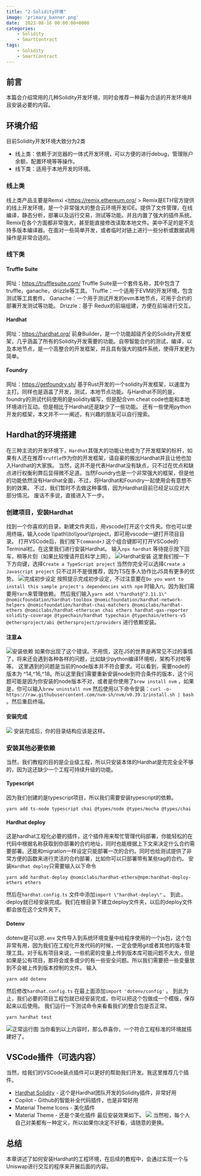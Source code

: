 ```yaml
---
title: "2-Solidity环境"
image: 'primary_banner.png'
date:  2023-08-16 00:00:00+0000
categories:
    - Solidity
    - SmartContract
tags:
    - Solidity
    - SmartContract
---
```

## 前言
本篇会介绍常用的几种Solidity开发环境，同时会推荐一种最为合适的开发环境并且安装必要的内容。
## 环境介绍
目前Solidity开发环境大致分为2类
* 线上类：依赖于浏览器的一体式开发环境，可以方便的进行debug，管理账户余额，配置环境等等操作。
* 线下类：适用于本地开发的环境。
### 线上类
线上类产品主要是Remxi <https://remix.ethereum.org/ >
Remix是ETH官方提供的线上开发环境，是一个非常强大的整合云环境开发IDE。提供了文件管理，在线编译，静态分析，部署以及运行交易，测试等功能。并且内置了强大的插件系统。
Remix在各个方面都非常强大，甚至能直接修改读取本地文件。美中不足的是不支持多版本编译器。在面对一些简单开发，或者临时对链上进行一些分析或数据调用操作是非常合适的。
### 线下类
#### Truffle Suite
网址：<https://trufflesuite.com/>
Truffle Suite是一个套件名称，其中包含了truffle，ganache，drizzle等工具。
Truffle：一个适用于EVM的开发环境，包含测试等工具套件。
Ganache：一个用于测试开发的evm本地节点，可用于合约的部署开发测试等功能。
Drizzle：基于 Redux的前端组建，方便在前端进行交互。
#### Hardhat
网址：<https://hardhat.org/>
前身Builder，是一个功能超级齐全的Solidity开发框架，几乎涵盖了所有的Solidity开发需要的功能。自带智能合约的测试，编译，以及本地节点，是一个高整合的开发框架，并且具有强大的插件系统，使得开发更为简单。
#### Foundry
网址：<https://getfoundry.sh/>
基于Rust开发的一个solidity开发框架，以速度为主打。同样也是涵盖了开发，测试，本地节点功能。与Hardhat不同的是，foundry的测试代码使用的是solidity编写，但是配合vm cheat code也能和本地环境进行互动。但是相比于Hardhat还是缺少了一些功能。
还有一些使用python开发的框架，本文并不一一阐述，有兴趣的朋友可以自行搜索。
## Hardhat的环境搭建
在三种主流的开发环境下，`Hardhat`其强大的功能让他成为了开发框架的标杆，如果有人还在推荐`truffle`作为你的开发框架，请自豪的搬出Hardhat并且让他也加入Hardhat的大家族。
当然，这并不是代表Hardhat没有缺点，只不过在优点和缺点进行权衡利弊后显得微不足道。当然Foundry也是一个非常强大的框架，但是他的功能依然没有Hardhat全面，不过，将Hardhat和Foundry一起使用会有意想不到的效果。
不过，我们暂时不去做这种事情，因为Hardhat目前已经足以应对大部分情况。
废话不多说，直接进入下一步。
### 创建项目，安装Hardhat
找到一个你喜欢的目录，新建文件夹后，用vscode打开这个文件夹。你也可以使用终端，输入code \\\\path\\\\to\\\\your\\\\project，即可用vscode一键打开项目目录。
打开VSCode后，我们按下`Command+J` 这个组合键即可打开VSCode的Terminal栏。在这里我们进行安装Hardhat。
输入`npx hardhat` 等待提示按下回车，稍等片刻（如果比较慢请开启科学上网）。
![Hardhat安装](https://images.mirror-media.xyz/publication-images/BDvwHE1tPZSRGMWxon-LD.png?height=784&width=2020)
这里我们按一下 下方向键，选择`Create a TypeScript project` 当然你完全可以选择`Create a Javascript project` 只不过并不是很推荐，因为TS在多人协作比JS具有更多的优势。
![完成初步设定](https://images.mirror-media.xyz/publication-images/SZFQonj_2FBHm4tTqPhye.png?height=730&width=2184)
按照提示完成初步设定，不过注意要在`Do you want to install this sample project's dependencies with npm` 时输入n。因为我们需要用`Yarn`来管理依赖。
然后我们输入`yarn add \"hardhat@^2.11.1\" @nomicfoundation/hardhat-toolbox @nomicfoundation/hardhat-network-helpers @nomicfoundation/hardhat-chai-matchers @nomiclabs/hardhat-ethers @nomiclabs/hardhat-etherscan chai ethers hardhat-gas-reporter solidity-coverage @typechain/hardhat typechain @typechain/ethers-v5 @ethersproject/abi @ethersproject/providers` 进行依赖安装。
#### 注意⚠️
![安装依赖](https://images.mirror-media.xyz/publication-images/ksB0tBOwTZhNP7BhVaz1Y.png?height=318&width=2362)
如果你出现了这个错误。不用慌，这在JS的世界是再常见不过的事情了，将来还会遇到各种各样的问题，比如缺少python编译环境啦，架构不对啦等等。
这里遇到的问题是当前的node版本并不符合要求。可以看到，需要node的版本为 ^14,^16,^18。所以这里我们需要重新安装node到符合条件的版本，这个问题可能是因为你安装的node版本不对，或者是你使用了`brew install nvm` ，如果是，你可以输入`brew uninstall nvm` 然后使用以下命令安装：`curl -o- https://raw.githubusercontent.com/nvm-sh/nvm/v0.39.1/install.sh | bash` 。然后重启终端。
#### 安装完成
![](https://images.mirror-media.xyz/publication-images/Hd_YugjUfypJfQb-3fxaK.png?height=1994&width=2716)
安装完成后，你的目录结构应该是这样。
### 安装其他必要依赖
当然，我们教程的目的是企业级工程，所以只安装本体的Hardhat是完完全全不够的，因为这还缺少一个工程可持续升级的功能。
#### Typescript
因为我们创建的是typescript项目，所以我们需要安装typescript的依赖。
```
yarn add ts-node typescript chai @types/node @types/mocha @types/chai
```
#### Hardhat deploy
这是hardhat工程化必要的插件，这个插件用来帮忙管理代码部署，你能轻松的在代码中根据名称获取到你部署的合约地址，同时也能根据上下文来决定什么合约需要部署。还能和migration一样设定只能部署一次的合约。同时也给测试提供了非常方便的函数来进行灵活的合约部署，比如你可以只部署带有某些tag的合约。
安装`Hardhat deploy`只需要输入以下命令
```
yarn add hardhat-deploy @nomiclabs/hardhat-ethers@npm:hardhat-deploy-ethers ethers
```
然后在`hardhat.config.ts` 文件中添加`import \"hardhat-deploy\"` 。
到此，deploy就已经安装完成。我们在根目录下建立deploy文件夹，以后的deploy文件都会放在这个文件夹下。
#### Dotenv
dotenv是可以把`.env` 文件导入到系统环境变量中给程序使用的一个js包，这个包非常有用，因为我们在工程化开发代码的时候，一定会使用git或者其他的版本管理工具。对于私有项目来说，一些机密的变量上传到版本库可能问题不太大，但是如果是公有项目，那将会或多或少的有一些安全问题。所以我们需要把一些变量放到不会被上传到版本控制的文件。
输入
```
yarn add dotenv
```
然后修改`hardhat.config.ts` 在最上面添加`import 'dotenv/config'` 。
到此为止，我们必要的项目工程包就已经安装完成，你可以把这个包做成一个模版，保存起来以后使用。
我们运行一下测试命令来看看我们的整合包是否正常。
```
yarn hardhat test
```
![正常运行图](https://images.mirror-media.xyz/publication-images/3OVu6xEN2b4ptFstC2Di9.png?height=756&width=1486)
当你看到以上内容时，那么恭喜你，一个符合工程标准的环境就搭建好了。
## VSCode插件（可选内容）
当然，给我们的VSCode装点插件可以更好的帮助我们开发。我这里推荐几个插件。
* [Hardhat Solidity](https://marketplace.visualstudio.com/items?itemName=NomicFoundation.hardhat-solidity) - 这个是Hardhat团队开发的Solidity插件，非常好用
* Copilot - Github的智能补全代码插件，也是非常好用
* Material Theme Icons - 美化插件
* Material Theme - 还是个美化插件
最后安装效果如下。
![](https://images.mirror-media.xyz/publication-images/Ke_x5Zg84tTe5njftYfrI.png?height=1494&width=2458)
当然啦，每个人自己对美都有一种定义，所以如果你决定不好看，请随意的更换。
## 总结
本章讲述了如何安装Hardhat的工程环境，在后续的教程中，会通过实现一个与Uniswap进行交互的程序来开展后面的内容。
